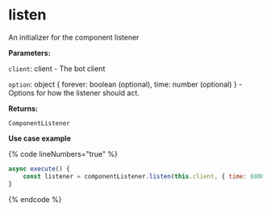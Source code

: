 # listen

An initializer for the component listener

**Parameters:**

`client`: client - The bot client

`option`: object { forever: boolean (optional), time: number (optional) }  - Options for how the listener should act.

**Returns:**

`ComponentListener`&#x20;



**Use case example**

{% code lineNumbers="true" %}
```javascript
async execute() {
    const listener = componentListener.listen(this.client, { time: 60000 });
}
```
{% endcode %}
